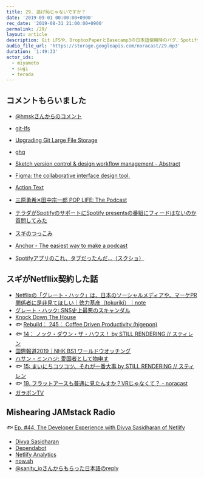 ```yaml
---
title: 29. 逃げ恥じゃないですか？
date: '2019-09-01 00:00:00+0900'
rec_date: '2019-08-31 21:00:00+0900'
permalink: /29/
layout: article
description: Git LFSや、DropboxPaperとBasecamp3の日本語使用時のバグ、Spotifyの”Podcast”はPodcastなの？という話や、Podcast関連サービスに対する色々な不満、Anchor、Vue 3.x、Dependabot、Netlify Analytics、Netlifyは本気で使おうとすると大変、now.sh、sanity.io、スギがNetflix契約してみた番組、ガラポンTVなどについて話しました。
audio_file_url: 'https://storage.googleapis.com/noracast/29.mp3'
duration: '1:49:33'
actor_ids:
  - miyamoto
  - sugi
  - terada
---
```


## コメントもらいました

- [@hmskさんからのコメント](https://twitter.com/hmsk/status/1166642659013865473)
- [git-lfs](https://git-lfs.github.com/)
- [Upgrading Git Large File Storage](https://help.github.com/ja/articles/upgrading-git-large-file-storage)
- [ghq](https://github.com/motemen/ghq)
- [Sketch version control & design workflow management - Abstract](https://www.abstract.com/)
- [Figma: the collaborative interface design tool.](https://www.figma.com/)
- [Action Text](https://railsguides.jp/action_text_overview.html)

- [三原勇希✕田中宗一郎 POP LIFE: The Podcast](https://open.spotify.com/show/7nEkNCcSn3m6FyTVXfCQeP)
- [テラダがSpotifyのサポートにSpotify presentsの番組にフィードはないのか質問してみた](https://twitter.com/naokazu_terada/status/1165314032208711681)
- [スギのつっこみ](https://twitter.com/koheiSG/status/1165889997364326401)
- [Anchor - The easiest way to make a podcast](https://anchor.fm/)
- [Spotifyアプリのこれ、タブだったんだ…（スクショ）](https://twitter.com/naokazu_terada/status/1167783967891673088)

## スギがNetfllix契約した話

- [Netflixの「グレート・ハック」は、日本のソーシャルメディアや、マーケPR関係者に是非見てほしい｜徳力基彦（tokuriki）｜note](https://note.mu/tokuriki/n/n812666cad852)
- [グレート・ハック: SNS史上最悪のスキャンダル](https://www.netflix.com/jp/title/80117542)
- [Knock Down The House](https://www.netflix.com/jp/title/81080637)
- 🐟 [Rebuild： 245： Coffee Driven Productivity (higepon)](http://rebuild.fm/245/)
- 🐟 [14： ノック・ダウン・ザ・ハウス！ by STILL RENDERING // スティレン](https://anchor.fm/stillrendering/episodes/14-e45ega)
- [国際報道2019｜NHK BS1 ワールドウオッチング](https://www.nhk.or.jp/kokusaihoudou/bs22/index.html)
- [ハサン・ミンハジ: 愛国者として物申す](https://www.netflix.com/jp/title/80239931)
- 🐟 [15: まいにちコツコツ、それが一番大事 by STILL RENDERING // スティレン](https://anchor.fm/stillrendering/episodes/15-e4h0i5)
- 🐟 [19. フラットアースも普通に見たんすか？VRじゃなくて？ - noracast](https://noracast.jp/19/)
- [ガラポンTV](https://garapon.tv/)

## Mishearing JAMstack Radio

🐟 [Ep. #44, The Developer Experience with Divya Sasidharan of Netlify](https://www.heavybit.com/library/podcasts/jamstack-radio/ep-44-the-developer-experience-with-divya-sasidharan-of-netlify/)

- [Divya Sasidharan](https://twitter.com/shortdiv)
- [Dependabot](https://dependabot.com/)
- [Netlify Analytics](https://www.netlify.com/products/analytics/)
- [now.sh](https://zeit.co/)
- [@sanity_ioさんからもらった日本語のreply](https://twitter.com/sanity_io/status/1167545362019696640)